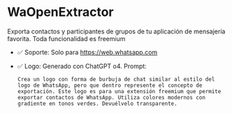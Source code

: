 # WaOpenExtractor

Exporta contactos y participantes de grupos de tu aplicación de mensajería favorita. Toda funcionalidad es freemium

- ✅ Soporte: Solo para https://web.whatsapp.com
- ✅ Logo: Generado con ChatGPT o4. Prompt:

    ```
    Crea un logo con forma de burbuja de chat similar al estilo del logo de WhatsApp, pero que dentro represente el concepto de exportación. Este logo es para una extensión freemium que permite exportar contactos de WhatsApp. Utiliza colores modernos con gradiente en tonos verdes. Devuélvelo transparente.
    ```